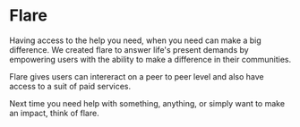# Flare


Having access to the help you need, when you need can make a big difference. We created flare to answer life's present demands by empowering users with the ability to make a difference in their communities.

Flare gives users can intereract on a peer to peer level and also have access to a suit of paid services. 

Next time you need help with something, anything, or simply want to make an impact, think of flare.
